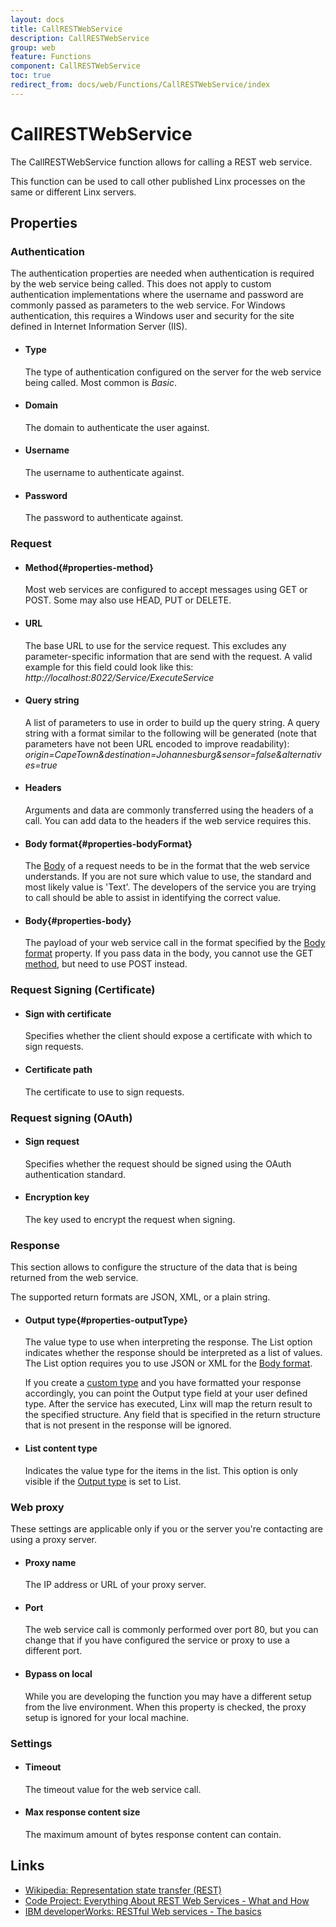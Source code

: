 ```yaml
---
layout: docs
title: CallRESTWebService
description: CallRESTWebService
group: web
feature: Functions
component: CallRESTWebService
toc: true
redirect_from: docs/web/Functions/CallRESTWebService/index
---
```

CallRESTWebService
==================

The CallRESTWebService function allows for calling a REST web service.

This function can be used to call other published Linx processes on the
same or different Linx servers.

Properties
----------

### Authentication

The authentication properties are needed when authentication is required by the web service being called. This
does not apply to custom authentication implementations where the username and password are commonly passed as
parameters to the web service. For Windows authentication, this requires a Windows user and security for the site
defined in Internet Information Server (IIS).

-  #### Type

    The type of authentication configured on the server for the web
    service being called. Most common is *Basic*.

-  #### Domain

    The domain to authenticate the user against.

-  #### Username

    The username to authenticate against.

-  #### Password

    The password to authenticate against.

### Request

-  #### Method{#properties-method}

    Most web services are configured to accept messages using GET or
    POST. Some may also use HEAD, PUT or DELETE.

-  #### URL

    The base URL to use for the service request. This excludes any
    parameter-specific information that are send with the request. A
    valid example for this field could look like this:  
    *http://localhost:8022/Service/ExecuteService*

-  #### Query string

    A list of parameters to use in order to build up the query string. A
    query string with a format similar to the following will be
    generated (note that parameters have not been URL encoded to improve
    readability):  
     *origin=CapeTown&destination=Johannesburg&sensor=false&alternatives=true*

-  #### Headers

    Arguments and data are commonly transferred using the headers of a
    call. You can add data to the headers if the web service requires
    this.

- #### Body format{#properties-bodyFormat}

    The [Body](#properties-body) of a request needs to be in the format
    that the web service understands. If you are not sure which value to
    use, the standard and most likely value is 'Text'. The developers of
    the service you are trying to call should be able to assist in
    identifying the correct value.

- #### Body{#properties-body}

    The payload of your web service call in the format specified by the
    [Body format](#properties-bodyFormat) property. If you pass data in
    the body, you cannot use the GET [method](#properties-method), but
    need to use POST instead.

### Request Signing (Certificate)

- #### Sign with certificate

    Specifies whether the client should expose a certificate with which to sign requests.

- #### Certificate path

    The certificate to use to sign requests.

### Request signing (OAuth)

- #### Sign request

    Specifies whether the request should be signed using the OAuth authentication standard.

- #### Encryption key

    The key used to encrypt the request when signing.

### Response

This section allows to configure the structure of the data that is being returned from the web service.

The supported return formats are JSON, XML, or a plain string.

- #### Output type{#properties-outputType}

    The value type to use when interpreting the response. The List option
    indicates whether the response should be interpreted as a list of 
    values. The List option requires you to use JSON or XML
    for the [Body format](#properties-bodyFormat).

    If you create a [custom type](https://linx.software/plugins/BuiltIn/Types/CustomType/) and you have
    formatted your response accordingly, you can point the Output type
    field at your user defined type. After the service has executed,
    Linx will map the return result to the specified structure. Any
    field that is specified in the return structure that is not present
    in the response will be ignored.
    
- #### List content type  

	Indicates the value type for the items in the list.  This option is 
    only visible if the [Output type](#properties-outputType) is set to List.

### Web proxy

These settings are applicable only if you or the server you're contacting are using a proxy server.

- #### Proxy name

    The IP address or URL of your proxy server.

- #### Port

    The web service call is commonly performed over port 80, but you can
    change that if you have configured the service or proxy to use a
    different port.

- #### Bypass on local

    While you are developing the function you may have a different setup
    from the live environment. When this property is checked, the proxy
    setup is ignored for your local machine.
    
### Settings
- #### Timeout

	The timeout value for the web service call.
    
- #### Max response content size

	The maximum amount of bytes response content can contain.


Links
-----

- [Wikipedia: Representation state transfer (REST)](http://en.wikipedia.org/wiki/Representational_state_transfer)
- [Code Project: Everything About REST Web Services - What and How](http://www.codeproject.com/Articles/21174/Everything-About-REST-Web-Services-What-and-How-Pa)
- [IBM developerWorks: RESTful Web services - The basics](http://www.ibm.com/developerworks/webservices/library/ws-restful/)
